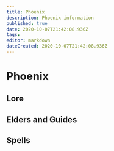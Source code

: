 ```yaml
---
title: Phoenix
description: Phoenix information
published: true
date: 2020-10-07T21:42:08.936Z
tags: 
editor: markdown
dateCreated: 2020-10-07T21:42:08.936Z
---
```


# Phoenix
  ## Lore
  ## Elders and Guides
  ## Spells
  